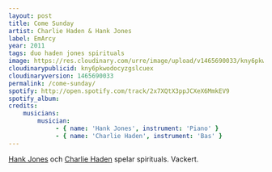 ```yaml
---
layout: post
title: Come Sunday
artist: Charlie Haden & Hank Jones
label: EmArcy
year: 2011
tags: duo haden jones spirituals
image: https://res.cloudinary.com/urre/image/upload/v1465690033/kny6pkwodocyzgslcuex.jpg
cloudinarypublicid: kny6pkwodocyzgslcuex
cloudinaryversion: 1465690033
permalink: /come-sunday/
spotify: http://open.spotify.com/track/2x7XQtX3ppJCXeX6MmkEV9
spotify_album: 
credits:
    musicians:
        musician:
             - { name: 'Hank Jones', instrument: 'Piano' }
             - { name: 'Charlie Haden', instrument: 'Bas' }
---
```


<a href="http://en.wikipedia.org/wiki/Hank_Jones">Hank Jones</a> och <a href="http://en.wikipedia.org/wiki/Charlie_Haden">Charlie Haden</a> spelar spirituals. Vackert.